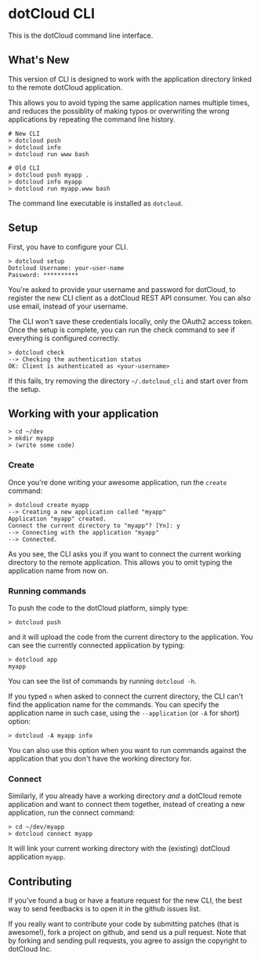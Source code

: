# dotCloud CLI

This is the dotCloud command line interface.

## What's New

This version of CLI is designed to work with the application directory
linked to the remote dotCloud application.

This allows you to avoid typing the same application names multiple
times, and reduces the possiblity of making typos or overwriting the
wrong applications by repeating the command line history.

    # New CLI 
    > dotcloud push
    > dotcloud info
    > dotcloud run www bash

    # Old CLI
    > dotcloud push myapp .
    > dotcloud info myapp
    > dotcloud run myapp.www bash

The command line executable is installed as `dotcloud`.

## Setup

First, you have to configure your CLI.

    > dotcloud setup
    Dotcloud Username: your-user-name
    Password: **********

You're asked to provide your username and password for dotCloud, to
register the new CLI client as a dotCloud REST API consumer. You can
also use email, instead of your username.

The CLI won't save these credentials locally, only the OAuth2 access
token. Once the setup is complete, you can run the check command to
see if everything is configured correctly.

    > dotcloud check
    --> Checking the authentication status
    OK: Client is authenticated as <your-username>

If this fails, try removing the directory `~/.dotcloud_cli` and start
over from the setup.

## Working with your application

    > cd ~/dev
    > mkdir myapp
    > (write some code)

### Create

Once you're done writing your awesome application, run the `create` command:

    > dotcloud create myapp
    --> Creating a new application called "myapp"
    Application "myapp" created.
    Connect the current directory to "myapp"? [Yn]: y
    --> Connecting with the application "myapp"
    --> Connected.

As you see, the CLI asks you if you want to connect the current
working directory to the remote application. This allows you to omit
typing the application name from now on.

### Running commands

To push the code to the dotCloud platform, simply type:

    > dotcloud push

and it will upload the code from the current directory to the
application. You can see the currently connected application by typing:

    > dotcloud app
    myapp

You can see the list of commands by running `dotcloud -h`.

If you typed `n` when asked to connect the current directory, the CLI
can't find the application name for the commands. You can specify the
application name in such case, using the `--application` (or `-A` for
short) option:

    > dotcloud -A myapp info

You can also use this option when you want to run commands against the
application that you don't have the working directory for.

### Connect

Similarly, if you already have a working directory *and* a dotCloud
remote application and want to connect them together, instead of
creating a new application, run the connect command:

    > cd ~/dev/myapp
    > dotcloud connect myapp

It will link your current working directory with the (existing) dotCloud application `myapp`.

## Contributing

If you've found a bug or have a feature request for the new CLI, the
best way to send feedbacks is to open it in the github issues list.

If you really want to contribute your code by submitting patches (that
is awesome!), fork a project on github, and send us a pull
request. Note that by forking and sending pull requests, you agree to
assign the copyright to dotCloud Inc.
